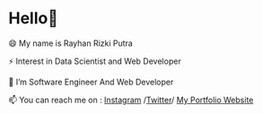 # Hello👋

😄 My name is Rayhan Rizki Putra

⚡ Interest in Data Scientist and Web Developer

🌱 I’m Software Engineer And Web Developer

📫 You can reach me on :  [Instagram](https://www.instagram.com/spcyl_/) /[Twitter](https://twitter.com/Rayhan26901596)/ [My Portfolio Website](https://rayhan-01.netlify.app/)



